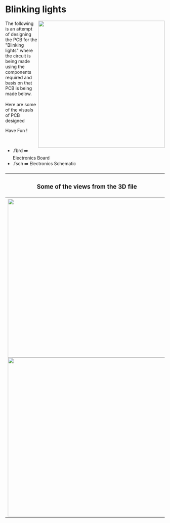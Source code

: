

<h1>Blinking lights</h1>

<div>
   <img width="400" align=right src="https://github.com/yatharthagr7/Dive-into-Electronics/blob/main/PCB%20Designs/01-blinking%20lights/pcb.png"/>
   <p>The following is an attempt of designing the PCB for the "Blinking lights" where the circuit is being made using the components required and basis on that PCB is being made below. <br><br>Here are some of the visuals of PCB designed<br>
        
   Have Fun !
  </p>
<br>

   - .fbrd ➡️ Electronics Board
   - .fsch ➡️ Electronics Schematic
   
   
<div align=center>
   
| <h3>Some of the views from the 3D file</h2> | <h3>Schematic Diagram for PCB</h3> |      
| --- | --- |
| <img width=500 align=center src="https://github.com/yatharthagr7/Dive-into-Electronics/blob/main/PCB%20Designs/01-blinking%20lights/img1.png"><br><img width=500 align=center src="https://github.com/yatharthagr7/Dive-into-Electronics/blob/main/PCB%20Designs/01-blinking%20lights/img2.png"> |    <img width="500" src="https://github.com/yatharthagr7/Dive-into-Electronics/blob/main/PCB%20Designs/01-blinking%20lights/sch.png"> | 
 
</div>

 
